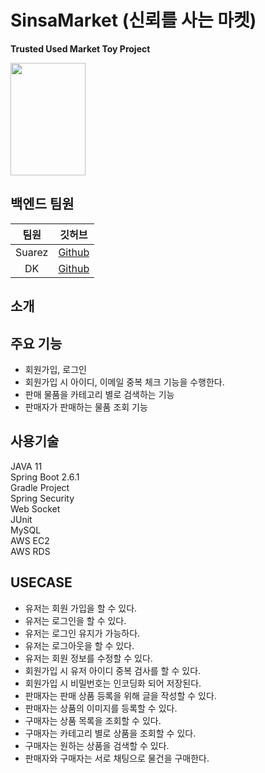 # SinsaMarket (신뢰를 사는 마켓)
**Trusted Used Market Toy Project**  
  
<img src="https://cdn.pixabay.com/photo/2016/04/01/09/26/gentleman-1299364_960_720.png" width="120" height="180" />  

## 백엔드 팀원
|팀원|깃허브|
|:---:|:---:|
|Suarez|[Github](https://github.com/dhkstnaos)|
|DK|[Github](https://github.com/DoKyeong-Hwang)|

## 소개


## 주요 기능
* 회원가입, 로그인
* 회원가입 시 아이디, 이메일 중복 체크 기능을 수행한다.
* 판매 물품을 카테고리 별로 검색하는 기능
* 판매자가 판매하는 물품 조회 기능


## 사용기술
JAVA 11  
Spring Boot 2.6.1  
Gradle Project  
Spring Security  
Web Socket  
JUnit  
MySQL  
AWS EC2  
AWS RDS  

## USECASE
- 유저는 회원 가입을 할 수 있다.
- 유저는 로그인을 할 수 있다.
- 유저는 로그인 유지가 가능하다.
- 유저는 로그아웃을 할 수 있다.
- 유저는 회원 정보를 수정할 수 있다.
- 회원가입 시 유저 아이디 중복 검사를 할 수 있다.
- 회원가입 시 비밀번호는 인코딩화 되어 저장된다.
- 판매자는 판매 상품 등록을 위해 글을 작성할 수 있다.
- 판매자는 상품의 이미지를 등록할 수 있다.
- 구매자는 상품 목록을 조회할 수 있다.
- 구매자는 카테고리 별로 상품을 조회할 수 있다.
- 구매자는 원하는 상품을 검색할 수 있다.
- 판매자와 구매자는 서로 채팅으로 물건을 구매한다.
